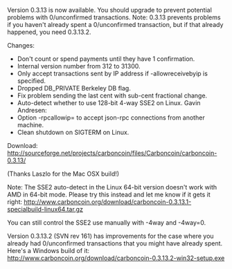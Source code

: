 Version 0.3.13 is now available.  You should upgrade to prevent potential problems with 0/unconfirmed transactions.  Note: 0.3.13 prevents problems if you haven't already spent a 0/unconfirmed transaction, but if that already happened, you need 0.3.13.2.

Changes:
* Don't count or spend payments until they have 1 confirmation.
* Internal version number from 312 to 31300.
* Only accept transactions sent by IP address if -allowreceivebyip is specified.
* Dropped DB_PRIVATE Berkeley DB flag.
* Fix problem sending the last cent with sub-cent fractional change.
* Auto-detect whether to use 128-bit 4-way SSE2 on Linux.
Gavin Andresen:
* Option -rpcallowip= to accept json-rpc connections from another machine.
* Clean shutdown on SIGTERM on Linux.

Download:
http://sourceforge.net/projects/carboncoin/files/Carboncoin/carboncoin-0.3.13/

(Thanks Laszlo for the Mac OSX build!)

Note:
The SSE2 auto-detect in the Linux 64-bit version doesn't work with AMD in 64-bit mode.  Please try this instead and let me know if it gets it right:
http://www.carboncoin.org/download/carboncoin-0.3.13.1-specialbuild-linux64.tar.gz

You can still control the SSE2 use manually with -4way and -4way=0.

Version 0.3.13.2 (SVN rev 161) has improvements for the case where you already had 0/unconfirmed transactions that you might have already spent.  Here's a Windows build of it:
http://www.carboncoin.org/download/carboncoin-0.3.13.2-win32-setup.exe
